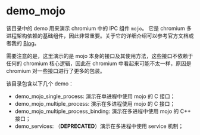 # demo_mojo

该目录中的 demo 用来演示 chromium 中的 IPC 组件 `mojo`。 它是 chromium 多进程架构依赖的基础组件，因此非常重要。关于它的详细介绍可以参考官方文档或者我的 [Blog](https://keyou.github.io/blog/2020/01/03/Chromium-Mojo&IPC/)。

需要注意的是，这里演示的是 mojo 本身的接口及其使用方法，这些接口不依赖于任何的 chromium 核心逻辑，因此在 chromium 中看起来可能不太一样，原因是 chromium 对一些接口进行了更多的包装。

该目录包含以下几个 demo：
- demo_mojo_single_process: 演示在单进程中使用 mojo 的 C 接口；
- demo_mojo_multiple_process: 演示在多进程使用 mojo 的 C 接口；
- demo_mojo_multiple_process_binding: 演示在多进程中使用 mojo 的 C++ 接口；
- demo_services: （**DEPRECATED**）演示在多进程中使用 service 机制；